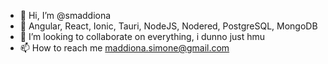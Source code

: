 - 👋 Hi, I’m @smaddiona
- 🌱 Angular, React, Ionic, Tauri, NodeJS, Nodered, PostgreSQL, MongoDB
- 💞️ I’m looking to collaborate on everything, i dunno just hmu
- 📫 How to reach me maddiona.simone@gmail.com
